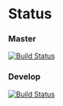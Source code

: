 # Status

### Master
[![Build Status](https://travis-ci.org/smitec/feledger.svg?branch=master)](https://travis-ci.org/smitec/feledger)

### Develop
[![Build Status](https://travis-ci.org/smitec/feledger.svg?branch=develop)](https://travis-ci.org/smitec/feledger)
